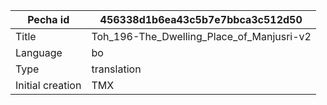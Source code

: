 |Pecha id | 456338d1b6ea43c5b7e7bbca3c512d50
| --- | --- 
|Title | Toh_196-The_Dwelling_Place_of_Manjusri-v2 
|Language | bo
|Type | translation
|Initial creation | TMX